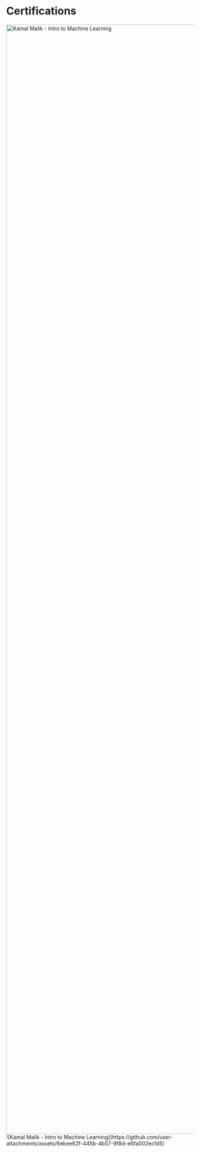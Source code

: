 # Certifications
<img width="4800" height="2960" alt="Kamal Malik - Intro to Machine Learning" src="https://github.com/user-attachments/assets/6ebee62f-445b-4b57-9f8d-e6fa002ecfd5" />
![Kamal Malik - Intro to Machine Learning](https://github.com/user-attachments/assets/6ebee62f-445b-4b57-9f8d-e6fa002ecfd5)
